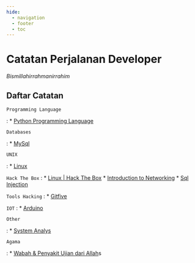 ```yaml
---
hide:
  - navigation
  - footer
  - toc
---
```

# Catatan Perjalanan Developer
*Bismillahirrahmanirrahim*

## Daftar Catatan
`Programming Language`

:    * [Python Programming Language](Programming%20Language/Python/index.md)

`Databases`

:    *  [MySql](Technology/Catatan%20MySql/index.md)

`UNIX`

:   *   [Linux](Technology/Catatan%20Linux%20Bible/index.md)


`Hack The Box`
:   *   [Linux | Hack The Box](Hack%20The%20Box/Catatan%20Linux%20HTB/index.md)
    *   [Introduction to Networking](Hack%20The%20Box/Introduction%20to%20Networking/01.%20Network%20Structure.md)
    *   [Sql Injection](Hack%20The%20Box/Sql%20Injection/01.%20Index.md)

`Tools Hacking`
:   *   [Gitfive](Hacking/Tools/Gitfive/01.%20Index.md)


`IOT`
:   *   [Arduino](Technology/Catatan%20Arduino/index.md)

`Other`

:   *   [System Analys](Technology/Catatan%20System%20Analys/index.md)  

`Agama`

:   *   [Wabah & Penyakit Ujian dari Allah](Deen/Catatan%20Bunda/index.md)s
